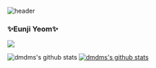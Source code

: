 ![header](https://capsule-render.vercel.app/api?type=waving&color=gradient&customColorList=0,2,2,5,30&height=400&text=Eunji's-Github&animation=fadeIn)
### ✨Eunji Yeom✨
<a href="#" target="_blank"><img src="https://img.shields.io/badge/instagram-E4405F?style=flat-square&logo=Instagram&logoColor=white"/></a>

![dmdms's github stats](https://github-readme-stats.vercel.app/api?username=dmdms&show_icons=true)
[![dmdms's github stats](https://github-readme-stats.vercel.app/api/top-langs/?username=dmdms&show_icons=true&hide_border=true&title_color=004386&icon_color=004386&layout=compact)](https://github.com/dmdms)

<!--
**dmdms/dmdms** is a ✨ _special_ ✨ repository because its `README.md` (this file) appears on your GitHub profile.

Here are some ideas to get you started:

- 🔭 I’m currently working on ...
- 🌱 I’m currently learning ...
- 👯 I’m looking to collaborate on ...
- 🤔 I’m looking for help with ...
- 💬 Ask me about ...
- 📫 How to reach me: ...
- 😄 Pronouns: ...
- ⚡ Fun fact: ...
-->


